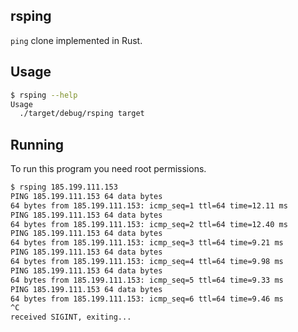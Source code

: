## rsping

`ping` clone implemented in Rust.


## Usage
```sh
$ rsping --help
Usage
  ./target/debug/rsping target
```

## Running

To run this program you need root permissions.

```sh
$ rsping 185.199.111.153 
PING 185.199.111.153 64 data bytes
64 bytes from 185.199.111.153: icmp_seq=1 ttl=64 time=12.11 ms
PING 185.199.111.153 64 data bytes
64 bytes from 185.199.111.153: icmp_seq=2 ttl=64 time=12.40 ms
PING 185.199.111.153 64 data bytes
64 bytes from 185.199.111.153: icmp_seq=3 ttl=64 time=9.21 ms
PING 185.199.111.153 64 data bytes
64 bytes from 185.199.111.153: icmp_seq=4 ttl=64 time=9.98 ms
PING 185.199.111.153 64 data bytes
64 bytes from 185.199.111.153: icmp_seq=5 ttl=64 time=9.33 ms
PING 185.199.111.153 64 data bytes
64 bytes from 185.199.111.153: icmp_seq=6 ttl=64 time=9.46 ms
^C
received SIGINT, exiting...
```
